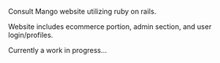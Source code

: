 Consult Mango website utilizing ruby on rails.

Website includes ecommerce portion, admin section, and user login/profiles.

Currently a work in progress...